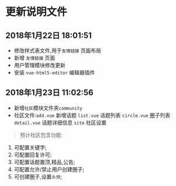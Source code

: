 # 更新说明文件

## 2018年1月22日 18:01:51

* 修改样式表文件,用于`友情链接` 页面布局
* 新增 `友情链接` 页面
* 用户管理模块修改更新
* 安装 `vue-html5-editor` 编辑器插件

## 2018年1月23日 11:02:56

* 新增`社区`模块文件夹`community`
* 社区文件:`add.vue` 新增话题  `list.vue` 话题列表 `circle.vue` 圈子列表 `detail.vue` 话题详细信息 `site` 社区设置

> 预计社区包含功能:

1. 可配置关键字;
1. 可配置回复许可;
1. 可配置话题置顶,精品,公告;
1. 可配置允许/禁止用户创建圈子;
1. 可创建圈子,设置`头领`;
